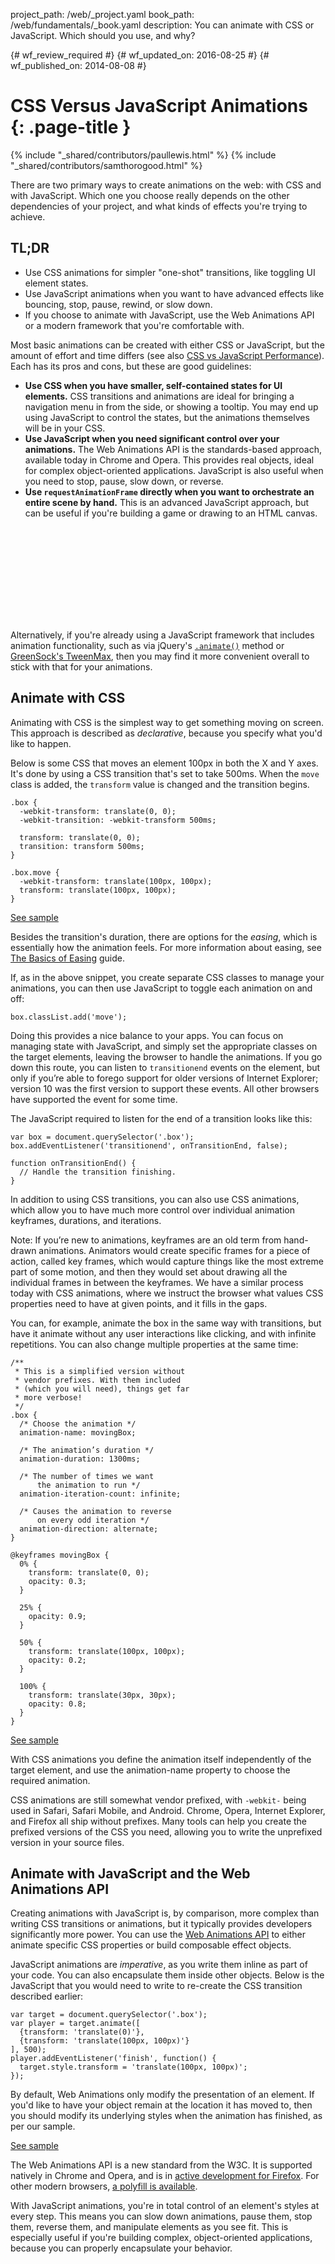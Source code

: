 project_path: /web/_project.yaml
book_path: /web/fundamentals/_book.yaml
description: You can animate with CSS or JavaScript. Which should you use, and why?

{# wf_review_required #}
{# wf_updated_on: 2016-08-25 #}
{# wf_published_on: 2014-08-08 #}

# CSS Versus JavaScript Animations {: .page-title }

{% include "_shared/contributors/paullewis.html" %}
{% include "_shared/contributors/samthorogood.html" %}

There are two primary ways to create animations on the web: with CSS and with JavaScript. Which one you choose really depends on the other dependencies of your project, and what kinds of effects you're trying to achieve.

## TL;DR
* Use CSS animations for simpler "one-shot" transitions, like toggling UI element states.
* Use JavaScript animations when you want to have advanced effects like bouncing, stop, pause, rewind, or slow down.
* If you choose to animate with JavaScript, use the Web Animations API or a modern framework that you're comfortable with.


Most basic animations can be created with either CSS or JavaScript, but the amount of effort and time differs (see also [CSS vs JavaScript Performance](animations-and-performance#css-vs-javascript-performance)). Each has its pros and cons, but these are good guidelines:

* **Use CSS when you have smaller, self-contained states for UI elements.** CSS transitions and animations are ideal for bringing a navigation menu in from the side, or showing a tooltip. You may end up using JavaScript to control the states, but the animations themselves will be in your CSS.
* **Use JavaScript when you need significant control over your animations.** The Web Animations API is the standards-based approach, available today in Chrome and Opera. This provides real objects, ideal for complex object-oriented applications. JavaScript is also useful when you need to stop, pause, slow down, or reverse.
* **Use `requestAnimationFrame` directly when you want to orchestrate an entire scene by hand.** This is an advanced JavaScript approach, but can be useful if you're building a game or drawing to an HTML canvas.

<div class="video-wrapper">
  <iframe class="devsite-embedded-youtube-video" data-video-id="WaNoqBAp8NI"
          data-autohide="1" data-showinfo="0" frameborder="0" allowfullscreen>
  </iframe>
</div>

Alternatively, if you're already using a JavaScript framework that includes animation functionality, such as via jQuery's [`.animate()`](https://api.jquery.com/animate/) method or [GreenSock's TweenMax](https://github.com/greensock/GreenSock-JS/tree/master/src/minified), then you may find it more convenient overall to stick with that for your animations.

## Animate with CSS

Animating with CSS is the simplest way to get something moving on screen. This approach is described as *declarative*, because you specify what you'd like to happen.

Below is some CSS that moves an element 100px in both the X and Y axes. It's done by using a CSS transition that's set to take 500ms. When the `move` class is added, the `transform` value is changed and the transition begins.


    .box {
      -webkit-transform: translate(0, 0);
      -webkit-transition: -webkit-transform 500ms;
    
      transform: translate(0, 0);
      transition: transform 500ms;
    }
    
    .box.move {
      -webkit-transform: translate(100px, 100px);
      transform: translate(100px, 100px);
    }
    

<a href="https://googlesamples.github.io/web-fundamentals/samples/fundamentals/design-and-ui/animations/box-move-simple.html">See sample</a>

Besides the transition's duration, there are options for the *easing*, which is essentially how the animation feels. For more information about easing, see [The Basics of Easing](the-basics-of-easing) guide.

If, as in the above snippet, you create separate CSS classes to manage your animations, you can then use JavaScript to toggle each animation on and off:


    box.classList.add('move');
    

Doing this provides a nice balance to your apps. You can focus on managing state with JavaScript, and simply set the appropriate classes on the target elements, leaving the browser to handle the animations. If you go down this route, you can listen to `transitionend` events on the element, but only if you’re able to forego support for older versions of Internet Explorer; version 10 was the first version to support these events. All other browsers have supported the event for some time.

The JavaScript required to listen for the end of a transition looks like this:


    var box = document.querySelector('.box');
    box.addEventListener('transitionend', onTransitionEnd, false);
    
    function onTransitionEnd() {
      // Handle the transition finishing.
    }
    

In addition to using CSS transitions, you can also use CSS animations, which allow you to have much more control over individual animation keyframes, durations, and iterations.

Note: If you’re new to animations, keyframes are an old term from hand-drawn animations. Animators would create specific frames for a piece of action, called key frames, which would capture things like the most extreme part of some motion, and then they would set about drawing all the individual frames in between the keyframes. We have a similar process today with CSS animations, where we instruct the browser what values CSS properties need to have at given points, and it fills in the gaps.

You can, for example, animate the box in the same way with transitions, but have it animate without any user interactions like clicking, and with infinite repetitions. You can also change multiple properties at the same time:


    /**
     * This is a simplified version without
     * vendor prefixes. With them included
     * (which you will need), things get far
     * more verbose!
     */
    .box {
      /* Choose the animation */
      animation-name: movingBox;
    
      /* The animation’s duration */
      animation-duration: 1300ms;
    
      /* The number of times we want
          the animation to run */
      animation-iteration-count: infinite;
    
      /* Causes the animation to reverse
          on every odd iteration */
      animation-direction: alternate;
    }
    
    @keyframes movingBox {
      0% {
        transform: translate(0, 0);
        opacity: 0.3;
      }
    
      25% {
        opacity: 0.9;
      }
    
      50% {
        transform: translate(100px, 100px);
        opacity: 0.2;
      }
    
      100% {
        transform: translate(30px, 30px);
        opacity: 0.8;
      }
    }
    

<a href="https://googlesamples.github.io/web-fundamentals/samples/fundamentals/design-and-ui/animations/box-move-keyframes.html">See sample</a>

With CSS animations you define the animation itself independently of the target element, and use the animation-name property to choose the required animation.

CSS animations are still somewhat vendor prefixed, with `-webkit-` being used in Safari, Safari Mobile, and Android. Chrome, Opera, Internet Explorer, and Firefox all ship without prefixes. Many tools can help you create the prefixed versions of the CSS you need, allowing you to write the unprefixed version in your source files.

## Animate with JavaScript and the Web Animations API

Creating animations with JavaScript is, by comparison, more complex than writing CSS transitions or animations, but it typically provides developers significantly more power. You can use the [Web Animations API](https://w3c.github.io/web-animations/) to either animate specific CSS properties or build composable effect objects.

JavaScript animations are *imperative*, as you write them inline as part of your code. You can also encapsulate them inside other objects. Below is the JavaScript that you would need to write to re-create the CSS transition described earlier:


    var target = document.querySelector('.box');
    var player = target.animate([
      {transform: 'translate(0)'},
      {transform: 'translate(100px, 100px)'}
    ], 500);
    player.addEventListener('finish', function() {
      target.style.transform = 'translate(100px, 100px)';
    });
    

By default, Web Animations only modify the presentation of an element. If you'd like to have your object remain at the location it has moved to, then you should modify its underlying styles when the animation has finished, as per our sample.

<a href="https://googlesamples.github.io/web-fundamentals/samples/fundamentals/design-and-ui/animations/box-move-wa.html">See sample</a>

The Web Animations API is a new standard from the W3C. It is supported natively in Chrome and Opera, and is in [active development for Firefox](https://birtles.github.io/areweanimatedyet/). For other modern browsers, [a polyfill is available](https://github.com/web-animations/web-animations-js).

With JavaScript animations, you're in total control of an element's styles at every step. This means you can slow down animations, pause them, stop them, reverse them, and manipulate elements as you see fit. This is especially useful if you're building complex, object-oriented applications, because you can properly encapsulate your behavior.
